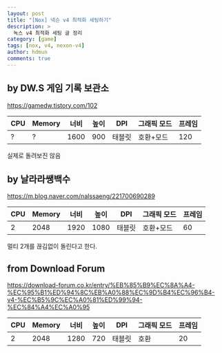 ```yaml
---
layout: post
title: "[Nox] 넥슨 v4 최적화 세팅하기"
description: >
  녹스 v4 최적화 세팅 글 정리
category: [game]
tags: [nox, v4, nexon-v4]
author: hdmun
comments: true
---
```



## by DW.S 게임 기록 보관소

https://gamedw.tistory.com/102


CPU | Memory | 너비 | 높이 | DPI | 그래픽 모드 | 프레임
--- | --- | --- | --- | --- | --- | ---
? | ? | 1600 | 900 | 태블릿 | 호환+모드 | 120

실제로 돌려보진 않음


## by 날라라쌩백수

https://m.blog.naver.com/nalssaeng/221700690289


CPU | Memory | 너비 | 높이 | DPI | 그래픽 모드 | 프레임
--- | --- | --- | --- | --- | --- | ---
2 | 2048 | 1920 | 1080 | 태블릿 | 호환+모드 | 60

멀티 2개를 끊김없이 돌린다고 한다.


## from Download Forum

https://download-forum.co.kr/entry/%EB%85%B9%EC%8A%A4-%EC%95%B1%ED%94%8C%EB%A0%88%EC%9D%B4%EC%96%B4-v4-%EC%B5%9C%EC%A0%81%ED%99%94-%EC%84%A4%EC%A0%95


CPU | Memory | 너비 | 높이 | DPI | 그래픽 모드 | 프레임
--- | --- | --- | --- | --- | --- | ---
2 | 2048 | 1280 | 720 | 태블릿 | 호환 | 20
